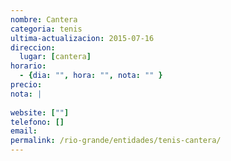 ```yaml
---
nombre: Cantera
categoria: tenis
ultima-actualizacion: 2015-07-16
direccion: 
  lugar: [cantera]
horario: 
  - {dia: "", hora: "", nota: "" }
precio: 
nota: | 
  
website: [""]
telefono: []
email: 
permalink: /rio-grande/entidades/tenis-cantera/
---
```


